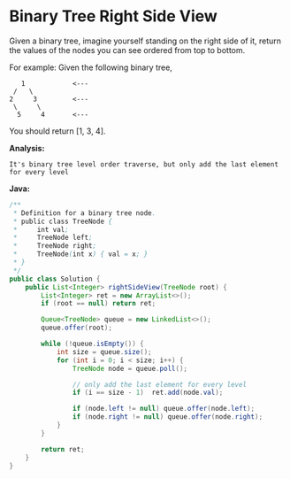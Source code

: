 # Binary Tree Right Side View

Given a binary tree, imagine yourself standing on the right side of it, return the values of the nodes you can see ordered from top to bottom.

For example:
Given the following binary tree,

       1            <---
     /   \
    2     3         <---
     \     \
      5     4       <---

You should return [1, 3, 4].

**Analysis:**
```
It's binary tree level order traverse, but only add the last element for every level
```

**Java:**
```java
/**
 * Definition for a binary tree node.
 * public class TreeNode {
 *     int val;
 *     TreeNode left;
 *     TreeNode right;
 *     TreeNode(int x) { val = x; }
 * }
 */
public class Solution {
    public List<Integer> rightSideView(TreeNode root) {
        List<Integer> ret = new ArrayList<>();
        if (root == null) return ret;

        Queue<TreeNode> queue = new LinkedList<>();
        queue.offer(root);

        while (!queue.isEmpty()) {
            int size = queue.size();
            for (int i = 0; i < size; i++) {
                TreeNode node = queue.poll();

                // only add the last element for every level
                if (i == size - 1)  ret.add(node.val);

                if (node.left != null) queue.offer(node.left);
                if (node.right != null) queue.offer(node.right);
            }
        }

        return ret;
    }
}
```

